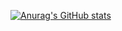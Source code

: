 [![Anurag's GitHub stats](https://github-readme-stats.vercel.app/api?username=a-fat-k79&count_private=true&show_icons=true)](https://github.com/anuraghazra/github-readme-stats)
